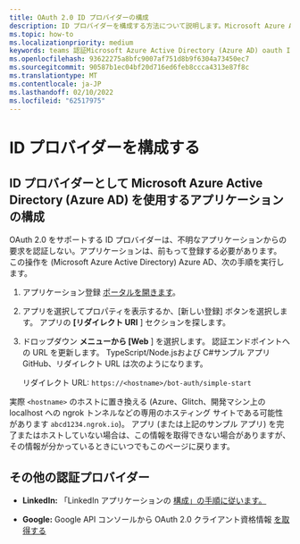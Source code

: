 ```yaml
---
title: OAuth 2.0 ID プロバイダーの構成
description: ID プロバイダーを構成する方法について説明します。Microsoft Azure Active Directory (Azure AD)
ms.topic: how-to
ms.localizationpriority: medium
keywords: teams 認証Microsoft Azure Active Directory (Azure AD) oauth ID プロバイダー
ms.openlocfilehash: 93622275a8bfc9007af751d8b9f6304a73450ec7
ms.sourcegitcommit: 90587b1ec04bf20d716ed6feb8ccca4313e87f8c
ms.translationtype: MT
ms.contentlocale: ja-JP
ms.lasthandoff: 02/10/2022
ms.locfileid: "62517975"
---
```

# <a name="configure-identity-providers"></a>ID プロバイダーを構成する

## <a name="configuring-an-application-to-use-microsoft-azure-active-directory-azure-ad-as-an-identity-provider"></a>ID プロバイダーとして Microsoft Azure Active Directory (Azure AD) を使用するアプリケーションの構成

OAuth 2.0 をサポートする ID プロバイダーは、不明なアプリケーションからの要求を認証しない。アプリケーションは、前もって登録する必要があります。 この操作を (Microsoft Azure Active Directory) Azure AD、次の手順を実行します。

1. アプリケーション登録 [ポータルを開きます](https://ms.portal.azure.com/#blade/Microsoft_AAD_RegisteredApps/ApplicationsListBlade)。

2. アプリを選択してプロパティを表示するか、[新しい登録] ボタンを選択します。 アプリの **[リダイレクト URI** ] セクションを探します。

3. ドロップダウン **メニューから [Web** ] を選択します。 認証エンドポイントへの URL を更新します。 TypeScript/Node.jsおよび C#サンプル アプリGitHub、リダイレクト URL は次のようになります。

    リダイレクト URL: `https://<hostname>/bot-auth/simple-start`

実際 `<hostname>` のホストに置き換える (Azure、Glitch、開発マシン上の localhost への ngrok トンネルなどの専用のホスティング サイトである可能性があります `abcd1234.ngrok.io`)。 アプリ (または上記のサンプル アプリ) を完了またはホストしていない場合は、この情報を取得できない場合がありますが、その情報が分かっているときにいつでもこのページに戻ります。

## <a name="other-authentication-providers"></a>その他の認証プロバイダー

* **LinkedIn:** 「LinkedIn アプリケーションの [構成」の手順に従います。](/linkedin/talent/apply-with-linkedin)

* **Google:** Google API コンソールから OAuth 2.0 クライアント資格情報 [を取得する](https://console.developers.google.com/)
